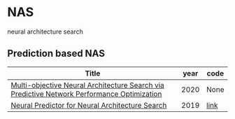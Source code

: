 # NAS
neural architecture search

## Prediction based NAS
|  Title   | year  | code |
|  ----  | ----  | ---- |
| [Multi-objective Neural Architecture Search via Predictive Network Performance Optimization ](https://openreview.net/pdf?id=rJgffkSFPS)  | 2020 | None |
|[Neural Predictor for Neural Architecture Search](https://arxiv.org/pdf/1912.00848.pdf)| 2019| [link](https://github.com/ultmaster/neuralpredictor.pytorch)|

